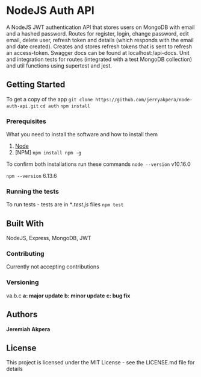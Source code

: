 # NodeJS Auth API
A NodeJS JWT authentication API that stores users on MongoDB with email and a hashed password. Routes for register, login, change password, edit email, delete user, refresh token and details (which responds with the email and date created). Creates and stores refresh tokens that is sent to refresh an access-token. 
Swagger docs can be found at localhost:<port>/api-docs.
Unit and integration tests for routes (integrated with a test MongoDB collection) and util functions using supertest and jest.

## Getting Started
To get a copy of the app
`git clone https://github.com/jerryakpera/node-auth-api.git`
`cd auth`
`npm install`

### Prerequisites
What you need to install the software and how to install them
1. [Node](https://nodejs.org/en/)
1. [NPM] `npm install npm -g`

To confirm both installations run these commands
`node --version`
v10.16.0

`npm --version`
6.13.6

### Running the tests
To run tests - tests are in **.test.js* files
`npm test`

## Built With
NodeJS, Express, MongoDB, JWT

### Contributing
Currently not accepting contributions

### Versioning
va.b.c
**a: major update**
**b: minor update**
**c: bug fix**

## Authors
**Jeremiah Akpera**

## License
This project is licensed under the MIT License - see the LICENSE.md file for details